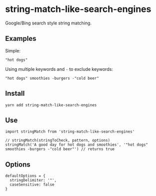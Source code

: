# string-match-like-search-engines

Google/Bing search style string matching.

## Examples

Simple:

    "hot dogs"

Using multiple keywords and `-` to exclude keywords:

    "hot dogs" smoothies -burgers -"cold beer"

## Install

    yarn add string-match-like-search-engines

## Use

    import stringMatch from 'string-match-like-search-engines'

    // stringMatch(stringToCheck, pattern, options)
    stringMatch('A good day for hot dogs and smoothies', '"hot dogs" smoothies -burgers -"cold beer"') // returns true

## Options

    defaultOptions = {
      stringDelimiter: '"',
      caseSensitive: false
    }
